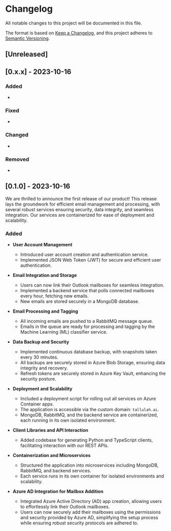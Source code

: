 # Changelog

All notable changes to this project will be documented in this file.

The format is based on [Keep a Changelog](https://keepachangelog.com/en/1.0.0/),
and this project adheres to [Semantic Versioning](https://semver.org/spec/v2.0.0.html).

## [Unreleased]

## [0.x.x] - 2023-10-16

### Added

-

### Fixed

-

### Changed

-

### Removed

-

## [0.1.0] - 2023-10-16

We are thrilled to announce the first release of our product! This release lays the groundwork for efficient email management and processing, with several robust services ensuring security, data integrity, and seamless integration. Our services are containerized for ease of deployment and scalability.

### Added

- **User Account Management**
  - Introduced user account creation and authentication service.
  - Implemented JSON Web Token (JWT) for secure and efficient user authentication.

- **Email Integration and Storage**
  - Users can now link their Outlook mailboxes for seamless integration.
  - Implemented a backend service that polls connected mailboxes every hour, fetching new emails.
  - New emails are stored securely in a MongoDB database.

- **Email Processing and Tagging**
  - All incoming emails are pushed to a RabbitMQ message queue.
  - Emails in the queue are ready for processing and tagging by the Machine Learning (ML) classifier service.

- **Data Backup and Security**
  - Implemented continuous database backup, with snapshots taken every 30 minutes.
  - All backups are securely stored in Azure Blob Storage, ensuring data integrity and recovery.
  - Refresh tokens are securely stored in Azure Key Vault, enhancing the security posture.

- **Deployment and Scalability**
  - Included a deployment script for rolling out all services on Azure Container apps.
  - The application is accessible via the custom domain: `tallulah.ai`.
  - MongoDB, RabbitMQ, and the backend service are containerized, each running in its own isolated environment.

- **Client Libraries and API Interaction**
  - Added codebase for generating Python and TypeScript clients, facilitating interaction with our REST APIs.

- **Containerization and Microservices**
  - Structured the application into microservices including MongoDB, RabbitMQ, and backend services.
  - Each service runs in its own container for isolated environments and scalability.

- **Azure AD Integration for Mailbox Addition**
  - Integrated Azure Active Directory (AD) app creation, allowing users to effortlessly link their Outlook mailboxes.
  - Users can now securely add their mailboxes using the permissions and security provided by Azure AD, simplifying the setup process while ensuring robust security protocols are adhered to.
